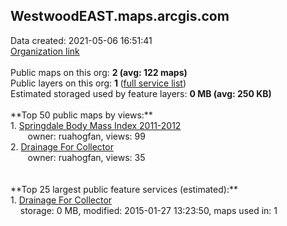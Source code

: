 <h2>WestwoodEAST.maps.arcgis.com</h2> Data created: 2021-05-06 16:51:41 <br /><a target='new' href='https://WestwoodEAST.maps.arcgis.com'>Organization link</a><br /><br />Public maps on this org: <b>2 (avg: 122 maps)</b><br />Public layers on this org: <b>1 </b>(<a target='new' href='https://services.arcgis.com/UAFu8BfDiByX3xNY/ArcGIS/rest/services'>full service list</a>)<br />Estimated storaged used by feature layers: <b>0 MB (avg: 250 KB)</b><br /><br />**Top 50 public maps by views:**<br />  1. <a target='new' href='https://www.arcgis.com/home/item.html?id=c2e3cbb5723c48368072b3a44679320e'>Springdale Body Mass Index 2011-2012</a> <br />  &nbsp;&nbsp;&nbsp;&nbsp; &nbsp;&nbsp;owner: ruahogfan, views: 99<br />  2. <a target='new' href='https://www.arcgis.com/home/item.html?id=98ca298198d14a839206ae685f510607'>Drainage For Collector</a> <br />  &nbsp;&nbsp;&nbsp;&nbsp; &nbsp;&nbsp;owner: ruahogfan, views: 35<br /><br /><br />**Top 25 largest public feature services (estimated):**<br /> 1. <a target='new' href='https://www.arcgis.com/home/item.html?id=ad3451afe6a840fbb16869d5cbddea70'>Drainage For Collector</a><br /> &nbsp;&nbsp;&nbsp;&nbsp;storage: 0 MB, modified: 2015-01-27 13:23:50, maps used in: 1<br />